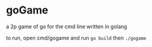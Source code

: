 # goGame
a 2p game of go for the cmd line written in golang

to run, open cmd/gogame and run `go build` then `./gogame`
